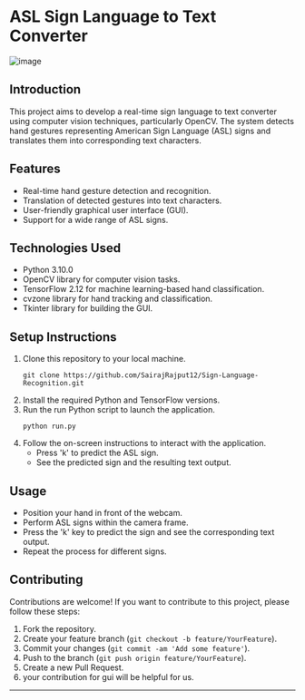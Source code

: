 # ASL Sign Language to Text Converter

![image](https://github.com/SairajRajput12/Sign-Language-Recognition/assets/125473711/bea4e2fb-6165-4040-939a-b116c6eb3fc9)


## Introduction
This project aims to develop a real-time sign language to text converter using computer vision techniques, particularly OpenCV. The system detects hand gestures representing American Sign Language (ASL) signs and translates them into corresponding text characters.

## Features
- Real-time hand gesture detection and recognition.
- Translation of detected gestures into text characters.
- User-friendly graphical user interface (GUI).
- Support for a wide range of ASL signs.

## Technologies Used
- Python 3.10.0
- OpenCV library for computer vision tasks.
- TensorFlow 2.12 for machine learning-based hand classification.
- cvzone library for hand tracking and classification.
- Tkinter library for building the GUI.

## Setup Instructions
1. Clone this repository to your local machine.
   ```
   git clone https://github.com/SairajRajput12/Sign-Language-Recognition.git
   ```
2. Install the required Python and TensorFlow versions.
3. Run the run Python script to launch the application.
   ```
   python run.py
   ```
4. Follow the on-screen instructions to interact with the application.
   - Press 'k' to predict the ASL sign.
   - See the predicted sign and the resulting text output.

## Usage
- Position your hand in front of the webcam.
- Perform ASL signs within the camera frame.
- Press the 'k' key to predict the sign and see the corresponding text output.
- Repeat the process for different signs.

## Contributing
Contributions are welcome! If you want to contribute to this project, please follow these steps:
1. Fork the repository.
2. Create your feature branch (`git checkout -b feature/YourFeature`).
3. Commit your changes (`git commit -am 'Add some feature'`).
4. Push to the branch (`git push origin feature/YourFeature`).
5. Create a new Pull Request.
6. your contribution for gui will be helpful for us. 


---
